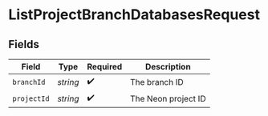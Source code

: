 # ListProjectBranchDatabasesRequest


## Fields

| Field               | Type                | Required            | Description         |
| ------------------- | ------------------- | ------------------- | ------------------- |
| `branchId`          | *string*            | :heavy_check_mark:  | The branch ID       |
| `projectId`         | *string*            | :heavy_check_mark:  | The Neon project ID |